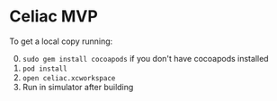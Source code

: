 # Celiac MVP
To get a local copy running:

0. `sudo gem install cocoapods` if you don't have cocoapods installed
1. `pod install`
2. `open celiac.xcworkspace`
3. Run in simulator after building
